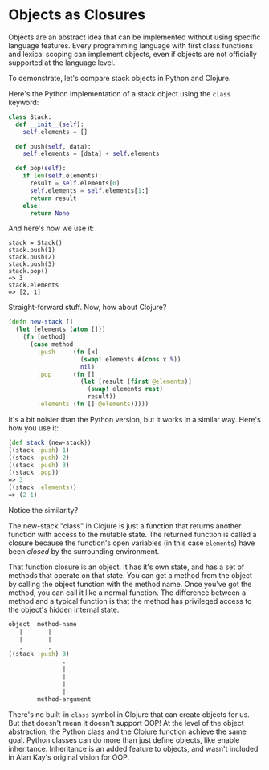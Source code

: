 # Objects as Closures

Objects are an abstract idea that can be implemented without using specific language features. Every programming language with first class functions and lexical scoping can implement objects, even if objects are not officially supported at the language level.

To demonstrate, let's compare stack objects in Python and Clojure.

Here's the Python implementation of a stack object using the `class` keyword:
```Python
class Stack:
  def __init__(self):
    self.elements = []

  def push(self, data):
    self.elements = [data] + self.elements

  def pop(self):
    if len(self.elements):
      result = self.elements[0]
      self.elements = self.elements[1:]
      return result
    else:
      return None
```
And here's how we use it:
```
stack = Stack()
stack.push(1)
stack.push(2)
stack.push(3)
stack.pop()
=> 3
stack.elements 
=> [2, 1]
```
Straight-forward stuff. Now, how about Clojure?

```Clojure
(defn new-stack []
  (let [elements (atom [])]
    (fn [method]
      (case method
        :push     (fn [x]
                    (swap! elements #(cons x %))
                    nil)
        :pop      (fn []
                    (let [result (first @elements)]
                      (swap! elements rest)
                      result))
        :elements (fn [] @elements)))))
```
It's a bit noisier than the Python version, but it works in a similar way. Here's how you use it:
```Clojure
(def stack (new-stack))
((stack :push) 1)
((stack :push) 2)
((stack :push) 3)
((stack :pop))
=> 3
((stack :elements))
=> (2 1)
```
Notice the similarity?

The new-stack "class" in Clojure is just a function that returns another function with access to the mutable state. The returned function is called a closure because the function's open variables (in this case `elements`) have been _closed_ by the surrounding environment. 

That function closure is an object. It has it's own state, and has a set of methods that operate on that state. You can get a method from the object by calling the object function with the method name. Once you've got the method, you can call it like a normal function. The difference between a method and a typical function is that the method has privileged access to the object's hidden internal state.

```Clojure
object  method-name
   |       |
   |       |
   .       .
((stack :push) 3)
               .
               |
               |
               |
               |
        method-argument
```

There's no built-in `class` symbol in Clojure that can create objects for us. But that doesn't mean it doesn't support OOP! At the level of the object abstraction, the Python class and the Clojure function achieve the same goal. Python classes can do more than just define objects, like enable inheritance. Inheritance is an added feature to objects, and wasn't included in Alan Kay's original vision for OOP.
